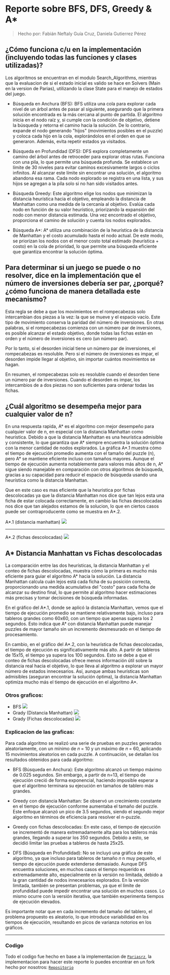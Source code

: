 # **Reporte sobre BFS, DFS, Greedy & A\***

> Hecho por: Fabián Neftaly Guía Cruz, Daniela Gutierrez Pérez

## **¿Cómo funciona c/u en la implementación (incluyendo todas las funciones y clases utilizadas)?**

Los algoritmos se encuentran en el modulo Search_Algorithms, mientras que la evaluacion de si el estado inicial es valido se hace en Solvers (Main en la version de Parias), utilizando la clase State para el manejo de estados del juego.

- Búsqueda en Anchura (BFS):
  BFS utiliza una cola para explorar cada nivel de un árbol antes de pasar al siguiente, asegurando que la primera solución encontrada es la más cercana al punto de partida. El algoritmo inicia en el nodo raíz y, si cumple con la condición de objetivo, detiene la búsqueda y retorna el camino hacia la solución. De lo contrario, expande el nodo generando "hijos" (movimientos posibles en el puzzle) y coloca cada hijo en la cola, explorándolos en el orden en que se generaron. Además, evita repetir estados ya visitados.

- Búsqueda en Profundidad (DFS):
  DFS explora completamente un camino del árbol antes de retroceder para explorar otras rutas. Funciona con una pila, lo que permite una búsqueda profunda. Se establece un límite de 30 niveles para evitar caminos excesivamente largos o ciclos infinitos. Al alcanzar este límite sin encontrar una solución, el algoritmo abandona esa rama. Cada nodo explorado se registra en una lista, y sus hijos se agregan a la pila solo si no han sido visitados antes.

- Búsqueda Greedy:
  Este algoritmo elige los nodos que minimizan la distancia heurística hacia el objetivo, empleando la distancia de Manhattan como una medida de la cercanía al objetivo. Evalúa cada nodo en función de su valor heurístico, priorizando la expansión del nodo con menor distancia estimada. Una vez encontrado el objetivo, proporciona el camino de solución y cuenta los nodos explorados.

- Búsqueda A*:
  A* utiliza una combinación de la heurística de la distancia de Manhattan y el costo acumulado hasta el nodo actual. De este modo, se priorizan los nodos con el menor costo total estimado (heurística + costo) en la cola de prioridad, lo que permite una búsqueda eficiente que garantiza encontrar la solución óptima.

## **Para determinar si un juego se puede o no resolver, dice en la implementación que el número de inversiones debería ser par, ¿porqué? ¿cómo funciona de manera detallada este mecanismo?**

Esta regla se debe a que los movimientos en el rompecabezas solo intercambian dos piezas a la vez: la que se mueve y el espacio vacío. Este tipo de movimiento conserva la paridad del número de inversiones. En otras palabras, si el rompecabezas comienza con un número par de inversiones, es posible alcanzar el estado objetivo, donde todas las fichas están en orden y el número de inversiones es cero (un número par).

Por lo tanto, si el desorden inicial tiene un número par de inversiones, el rompecabezas es resoluble. Pero si el número de inversiones es impar, el desorden impide llegar al objetivo, sin importar cuántos movimientos se hagan.

En resumen, el rompecabezas solo es resoluble cuando el desorden tiene un número par de inversiones. Cuando el desorden es impar, los intercambios de a dos piezas no son suficientes para ordenar todas las fichas.

## **¿Cuál algoritmo se desempeña mejor para cualquier valor de n?**

En una respuesta rapida, A\* es el algoritmo con mejor desempeño para cualquier valor de n, en especial con la distancia Manhattan como heuristica. Debido a que la distancia Manhattan es una heurística admisible y consistente, lo que garantiza que A* siempre encuentra la solución óptima con la menor cantidad de nodos explorados. La gráfica A\*.1 muestra cómo el tiempo de ejecución promedio aumenta con el tamaño del puzzle (n), pero A* se mantiene eficiente incluso con tamaños mayores. Aunque el tiempo de ejecución aumenta notablemente para valores más altos de n, A\* sigue siendo manejable en comparación con otros algoritmos de búsqueda, gracias a su capacidad para reducir el espacio de búsqueda usando una heurística como la distancia Manhattan.

Que en este caso es mas eficiente que la heuristica por fichas descolocadas ya que la distancia Manhattan nos dice que tan lejos esta una ficha de estar colocada correctamente, en cambio las fichas descolocadas nos dice que tan alejados estamos de la solucion, lo que en ciertos casos puede ser contraproducente como se muestra en A\*.2.

A\*.1 (distancia manhattan)
![](Astar_1.png)

---

A\*.2 (fichas descolocadas)
![](Astar_2.png)

## **A\* Distancia Manhattan vs Fichas descolocadas**

La comparación entre las dos heurísticas, la distancia Manhattan y el conteo de fichas descolocadas, muestra cómo la primera es mucho más eficiente para guiar el algoritmo A\* hacia la solución. La distancia Manhattan calcula cuán lejos está cada ficha de su posición correcta, proporcionando una medida acumulativa del "costo" para cada ficha de alcanzar su destino final, lo que permite al algoritmo hacer estimaciones más precisas y tomar decisiones de búsqueda informadas.

En el gráfico del A*.1, donde se aplicó la distancia Manhattan, vemos que el tiempo de ejecución promedio se mantiene relativamente bajo, incluso para tableros grandes como 60x60, con un tiempo que apenas supera los 2 segundos. Esto indica que A* con distancia Manhattan puede manejar puzzles de mayor tamaño sin un incremento desmesurado en el tiempo de procesamiento.

En cambio, en el gráfico del A*.2, con la heurística de fichas descolocadas, el tiempo de ejecución es significativamente más alto. A partir de tableros de 15x15, el tiempo ya supera los 100 segundos. Esto se debe a que el conteo de fichas descolocadas ofrece menos información útil sobre la distancia real hacia el objetivo, lo que lleva al algoritmo a explorar un mayor número de estados innecesarios. Así, aunque ambas heurísticas son admisibles (aseguran encontrar la solución óptima), la distancia Manhattan optimiza mucho más el tiempo de ejecución en el algoritmo A*.

### **Otros graficos:**

- BFS
  ![](BFS.png)
- Grady (Distancia Manhattan)
  ![](grady_1.png)
- Grady (Fichas descolocadas)
  ![](grady_2.png)

### **Explicacion de las graficas:**

Para cada algoritmo se realizó una serie de pruebas en puzzles generados aleatoriamente, con un mínimo de 𝑛 = 10 y un máximo de 𝑛 = 60, aplicando 15 movimientos aleatorios en cada puzzle. A continuación, se detallan los resultados obtenidos para cada algoritmo:

- BFS (Búsqueda en Anchura): Este algoritmo alcanzó un tiempo máximo de 0.025 segundos. Sin embargo, a partir de n=13, el tiempo de ejecución creció de forma exponencial, haciendo imposible esperar a que el algoritmo terminara su ejecución en tamaños de tablero más grandes.

- Greedy con distancia Manhattan: Se observó un crecimiento constante en el tiempo de ejecución conforme aumentaba el tamaño del puzzle. Este enfoque alcanzó un pico de 3.5 segundos, siendo el segundo mejor algoritmo en términos de eficiencia para resolver el n-puzzle.

- Greedy con fichas descolocadas: En este caso, el tiempo de ejecución se incrementó de manera extremadamente alta para los tableros más grandes, llegando a superar los 350 segundos. Debido a esto, se decidió limitar las pruebas a tableros de hasta 25x25.

- DFS (Búsqueda en Profundidad): No se incluyó una gráfica de este algoritmo, ya que incluso para tableros de tamaño
  𝑛
  n muy pequeño, el tiempo de ejecución puede extenderse demasiado. Aunque DFS encuentra soluciones, en muchos casos el tiempo requerido es extremadamente alto, especialmente en la versión no limitada, debido a la gran cantidad de nodos innecesarios explorados. En la versión limitada, también se presentan problemas, ya que el límite de profundidad puede impedir encontrar una solución en muchos casos. Lo mismo ocurre con la versión iterativa, que también experimenta tiempos de ejecución elevados.

Es importante notar que en cada incremento del tamaño del tablero, el problema propuesto es aleatorio, lo que introduce variabilidad en los tiempos de ejecución, resultando en picos de varianza notorios en los gráficos.

---

### **Codigo**

Todo el codigo fue hecho en base a la implementacion de [`Pariasrz`](https://github.com/Pariasrz/N-Puzzle-solver-with-Search-Algorithms), la implementacion para hacer este reporte lo puedes encontrar en un fork hecho por nosotros: [`Repositorio`](https://github.com/NeftaliGC/N-Puzzle-solver-with-BFS-DFS-Greedy-and-Astar/tree/main)

